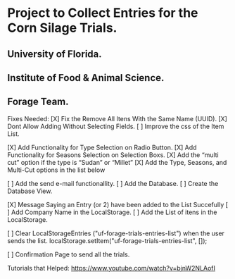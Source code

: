 # Project to Collect Entries for the Corn Silage Trials.

## University of Florida.
## Institute of Food & Animal Science.
## Forage Team.

Fixes Needed:
[X] Fix the Remove All Itens With the Same Name (UUID).
[X] Dont Allow Adding Without Selecting Fields. 
[ ] Improve the css of the Item List.

[X] Add Functionality for Type Selection on Radio Button.
[X] Add Functionality for Seasons Selection on Selection Boxs.
[X] Add the “multi cut” option if the type is “Sudan”  or “Millet”
[X] Add the Type, Seasons, and Multi-Cut options in the list below

[ ] Add the send e-mail functionallity.
[ ] Add the Database.
[ ] Create the Database View.

[X] Message Saying an Entry (or 2) have been added to the List Succefully
[ ] Add Company Name in the LocalStorage. 
[ ] Add the List of itens in the LocalStorage.

[ ] Clear LocalStorageEntries ("uf-forage-trials-entries-list") when the user sends the list. 
localStorage.setItem("uf-forage-trials-entries-list", []);

[ ] Confirmation Page to send all the trials.

Tutorials that Helped: 
https://www.youtube.com/watch?v=bjnW2NLAofI